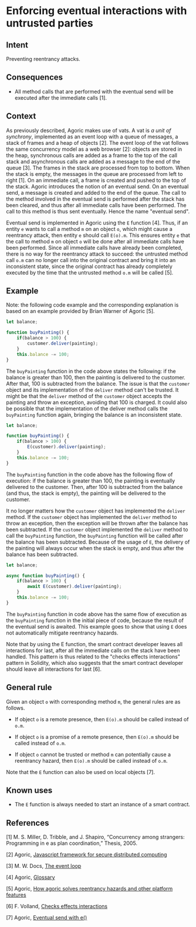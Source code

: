 # Enforcing eventual interactions with untrusted parties

## Intent
Preventing reentrancy attacks.

## Consequences
-   All method calls that are performed with the eventual send will be executed after the immediate calls [1].

## Context
As previously described, Agoric makes use of vats. A vat is
*a unit of synchrony*, implemented as an event loop with a queue of messages, a stack of frames and a heap of objects [2]. The event loop of the vat follows the same concurrency model as a web browser [2]: objects are stored in the heap, synchronous calls are added as a frame to the top of the call stack and asynchronous calls are added as a message to the end of the queue [3]. The frames in the stack are processed from top to bottom. When the stack is empty, the messages in the queue are processed from left to right [1]. On an immediate call, a frame is created and pushed to the top of the stack. Agoric introduces the notion of an eventual send. On an eventual send, a message is created and added to the end of the queue. The call to the method involved in the eventual send is performed after the stack has been cleared, and thus after all immediate calls have been performed. The call to this method is thus sent eventually. Hence the name
"eventual send".

Eventual send is implemented in Agoric using the `E` function [4]. Thus, if an entity `e` wants to call a method `m` on an object `o`, which might cause a reentrancy attack, then entity `e` should call `E(o).m`. This ensures entity `e` that the call to method `m` on object `o` will be done after all immediate calls have been performed. Since all immediate calls have already been completed, there is no way for the reentrancy attack to succeed: the untrusted method call `o.m` can no longer call into the original contract and bring it into an inconsistent state, since the original contract has already completely executed by the time that the untrusted method `o.m` will be called [5].

## Example
Note: the following code example and the corresponding explanation is based on an example provided by Brian Warner of Agoric [5].

```js
let balance;

function buyPainting() {
    if(balance > 100) {
        customer.deliver(painting);
    }
    this.balance -= 100;
}
```

The `buyPainting` function in the code above states the following: if the balance is greater than 100, then the painting is delivered to the customer. After that, 100 is subtracted from the balance. The issue is that the `customer` object and its implementation of the `deliver` method can't be trusted. It might be that the `deliver` method of the `customer` object accepts the painting and throw an exception, avoiding that 100 is charged. It could also be possible that the implementation of the deliver method calls the `buyPainting` function again, bringing the balance is an inconsistent state.

```js
let balance;

function buyPainting() {
    if(balance > 100) {
        E(customer).deliver(painting);
    }
    this.balance -= 100;
}
```

The `buyPainting` function in the code above has the following flow of execution: if the balance is greater than 100, the painting is eventually delivered to the customer. Then, after 100 is subtracted from the balance (and thus, the stack is empty), the painting will be delivered to the customer.

It no longer matters how the `customer` object has implemented the
`deliver` method. If the `customer` object has implemented the `deliver` method to throw an exception, then the exception will be thrown after the balance has been subtracted. If the `customer` object implemented the `deliver` method to call the `buyPainting` function, the `buyPainting` function will be called after the balance has been subtracted. Because of the usage of `E`, the delivery of the painting will always occur when the stack is empty, and thus after the balance has been subtracted.

```js
let balance;

async function buyPainting() {
    if(balance > 100) {
        await E(customer).deliver(painting);
    }
    this.balance -= 100;
}
```

The `buyPainting` function in code above has the same flow of execution as the `buyPainting` function in the initial piece of code, because the result of the eventual send is awaited. This example goes to show that using `E` does not automatically mitigate reentrancy hazards.

Note that by using the E function, the smart contract developer leaves all interactions for last, after all the immediate calls on the stack have been handled. This pattern is thus related to the \"checks effects interactions\" pattern in Solidity, which also suggests that the smart contract developer should leave all interactions for last [6].

## General rule
Given an object `o` with corresponding method `m`, the general rules are as follows.
- If object `o` is a remote presence, then `E(o).m` should be called instead of `o.m`.

- If object `o` is a promise of a remote presence, then `E(o).m` should be called instead of `o.m`.

- If object `o` cannot be trusted or method `m` can potentially cause a reentrancy hazard, then `E(o).m` should be called instead of `o.m`.

Note that the `E` function can also be used on local objects [7].

## Known uses
- The `E` function is always needed to start an instance of a smart contract.

## References
[1] M. S. Miller, D. Tribble, and J. Shapiro, “Concurrency among strangers: Programming in e as plan coordination,” Thesis, 2005.

[2] Agoric, [Javascript framework for secure distributed computing](https://docs.agoric.com/guides/js-programming/)

[3] M. W. Docs, [The event loop](https://developer.mozilla.org/en-US/docs/Web/JavaScript/EventLoop)

[4] Agoric, [Glossary](https://docs.agoric.com/glossary)

[5] Agoric, [How agoric solves reentrancy hazards and other platform features](https://www.youtube.com/watch?v=38oTyVv_D9I)

[6] F. Volland, [Checks effects interactions](https://fravoll.github.io/solidity-patterns/checks_effects_interactions.html)

[7] Agoric, [Eventual send with e()](https://docs.agoric.com/guides/js-programming/eventual-send.html)